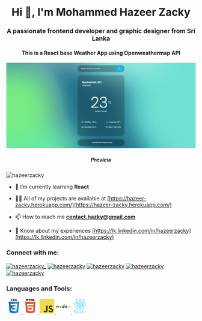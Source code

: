 <h1 align="center">Hi 👋, I'm Mohammed Hazeer Zacky</h1>
<h3 align="center">A passionate frontend developer and graphic designer from Sri Lanka</h3>
<h4 align="center">This is a React base Weather App using Openweathermap API</h4>



![Pic!](GitHubImg/1.png)
<h5 align="center">Preview</h5>

<p align="left"> <img src="https://komarev.com/ghpvc/?username=hazeerzacky&label=Profile%20views&color=0e75b6&style=flat" alt="hazeerzacky" /> </p>

- 🌱 I’m currently learning **React**

- 👨‍💻 All of my projects are available at [https://hazeer-zacky.herokuapp.com/](https://hazeer-zacky.herokuapp.com/)

- 📫 How to reach me **contact.hazky@gmail.com**

- 📄 Know about my experiences [https://lk.linkedin.com/in/hazeerzacky](https://lk.linkedin.com/in/hazeerzacky)

<h3 align="left">Connect with me:</h3>
<p align="left">
<a href="https://twitter.com/hazeerzacky_" target="blank"><img align="center" src="https://raw.githubusercontent.com/rahuldkjain/github-profile-readme-generator/master/src/images/icons/Social/twitter.svg" alt="hazeerzacky_" height="30" width="40" /></a>
<a href="https://linkedin.com/in/hazeerzacky" target="blank"><img align="center" src="https://raw.githubusercontent.com/rahuldkjain/github-profile-readme-generator/master/src/images/icons/Social/linked-in-alt.svg" alt="hazeerzacky" height="30" width="40" /></a>
<a href="https://fb.com/hazeerzacky" target="blank"><img align="center" src="https://raw.githubusercontent.com/rahuldkjain/github-profile-readme-generator/master/src/images/icons/Social/facebook.svg" alt="hazeerzacky" height="30" width="40" /></a>
<a href="https://instagram.com/hazeerzacky" target="blank"><img align="center" src="https://raw.githubusercontent.com/rahuldkjain/github-profile-readme-generator/master/src/images/icons/Social/instagram.svg" alt="hazeerzacky" height="30" width="40" /></a>
<a href="https://www.behance.net/hazeerzacky" target="blank"><img align="center" src="https://raw.githubusercontent.com/rahuldkjain/github-profile-readme-generator/master/src/images/icons/Social/behance.svg" alt="hazeerzacky" height="30" width="40" /></a>
</p>

<h3 align="left">Languages and Tools:</h3>
<p align="left"> <a href="https://www.w3schools.com/css/" target="_blank" rel="noreferrer"> <img src="https://raw.githubusercontent.com/devicons/devicon/master/icons/css3/css3-original-wordmark.svg" alt="css3" width="40" height="40"/> </a> <a href="https://www.w3.org/html/" target="_blank" rel="noreferrer"> <img src="https://raw.githubusercontent.com/devicons/devicon/master/icons/html5/html5-original-wordmark.svg" alt="html5" width="40" height="40"/> </a> <a href="https://developer.mozilla.org/en-US/docs/Web/JavaScript" target="_blank" rel="noreferrer"> <img src="https://raw.githubusercontent.com/devicons/devicon/master/icons/javascript/javascript-original.svg" alt="javascript" width="40" height="40"/> </a> <a href="https://nodejs.org" target="_blank" rel="noreferrer"> <img src="https://raw.githubusercontent.com/devicons/devicon/master/icons/nodejs/nodejs-original-wordmark.svg" alt="nodejs" width="40" height="40"/> </a> <a href="https://reactjs.org/" target="_blank" rel="noreferrer"> <img src="https://raw.githubusercontent.com/devicons/devicon/master/icons/react/react-original-wordmark.svg" alt="react" width="40" height="40"/> </a> </p>
